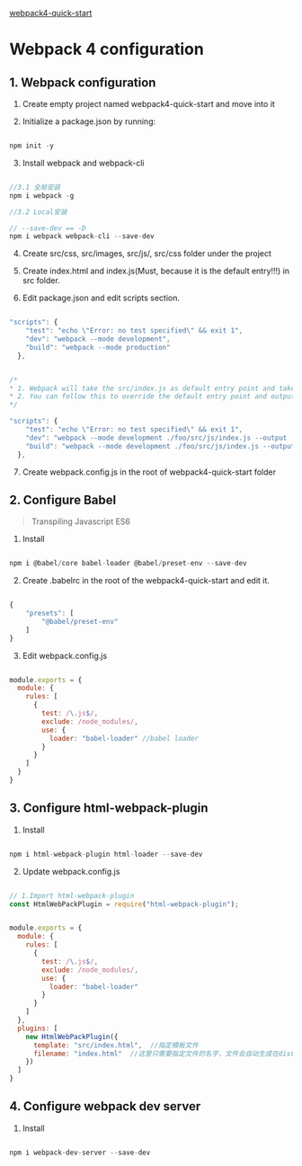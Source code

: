 [webpack4-quick-start](https://www.valentinog.com/blog/webpack-tutorial/)

# Webpack 4 configuration

## 1. Webpack configuration 

1. Create empty project named webpack4-quick-start and move into it

2. Initialize a package.json by running:

```js

npm init -y

```

3. Install webpack and webpack-cli

```js

//3.1 全局安装
npm i webpack -g

//3.2 Local安装

// --save-dev == -D
npm i webpack webpack-cli --save-dev
```

4. Create src/css, src/images, src/js/, src/css folder under the project

5. Create index.html and index.js(Must, because it is the default entry!!!) in src folder.

6. Edit package.json and edit scripts section.

```js

"scripts": {
    "test": "echo \"Error: no test specified\" && exit 1",
    "dev": "webpack --mode development",
    "build": "webpack --mode production"
  },


/*
* 1. Webpack will take the src/index.js as default entry point and take dist/main.js as default bludle output.
* 2. You can follow this to override the default entry point and output.
*/ 

"scripts": {
    "test": "echo \"Error: no test specified\" && exit 1",
    "dev": "webpack --mode development ./foo/src/js/index.js --output ./foo/main.js",
    "build": "webpack --mode development ./foo/src/js/index.js --output ./foo/main.js"
  },

```

7. Create webpack.config.js in the root of webpack4-quick-start folder

## 2. Configure Babel

> Transpiling Javascript ES6 

1. Install

```js

npm i @babel/core babel-loader @babel/preset-env --save-dev

```

2. Create .babelrc in the root of the webpack4-quick-start and edit it.

```js

{
    "presets": [
        "@babel/preset-env"
    ]
}

```

3. Edit webpack.config.js

```js 

module.exports = {
  module: {
    rules: [
      {
        test: /\.js$/,
        exclude: /node_modules/,
        use: {
          loader: "babel-loader" //babel loader
        }
      }
    ]
  }
}

```


## 3. Configure html-webpack-plugin

1. Install

```js

npm i html-webpack-plugin html-loader --save-dev

```

2. Update webpack.config.js

```js

// 1.Import html-webpack-plugin
const HtmlWebPackPlugin = require("html-webpack-plugin");


module.exports = {
  module: {
    rules: [
      {
        test: /\.js$/,
        exclude: /node_modules/,
        use: {
          loader: "babel-loader"
        }
      }
    ]
  },
  plugins: [
    new HtmlWebPackPlugin({
      template: "src/index.html",  //指定模板文件
      filename: "index.html"  //这里只需要指定文件的名字，文件会自动生成在dist目录
    })
  ]
}

```

## 4. Configure webpack dev server

1. Install 

```js

npm i webpack-dev-server --save-dev

```


